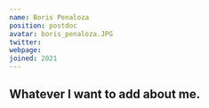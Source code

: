 ```yaml
---
name: Boris Penaloza
position: postdoc
avatar: boris_penaloza.JPG
twitter: 
webpage: 
joined: 2021
---
```


## Whatever I want to add about me.
